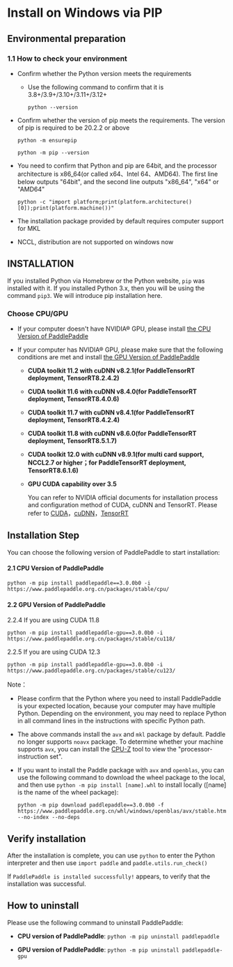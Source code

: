 # Install on Windows via PIP

## Environmental preparation

### 1.1 How to check your environment

* Confirm whether the Python version meets the requirements

  * Use the following command to confirm that it is 3.8+/3.9+/3.10+/3.11+/3.12+

        python --version


* Confirm whether the version of pip meets the requirements. The version of pip is required to be 20.2.2 or above

    ```
    python -m ensurepip
    ```

    ```
    python -m pip --version
    ```

* You need to confirm that Python and pip are 64bit, and the processor architecture is x86_64(or called x64、Intel 64、AMD64). The first line below outputs "64bit", and the second line outputs "x86_64", "x64" or "AMD64"

    ```
    python -c "import platform;print(platform.architecture()[0]);print(platform.machine())"
    ```


* The installation package provided by default requires computer support for MKL
* NCCL, distribution are not supported on windows now



## INSTALLATION

If you installed Python via Homebrew or the Python website, `pip` was installed with it. If you installed Python 3.x, then you will be using the command `pip3`. We will introduce pip installation here.

### Choose CPU/GPU

* If your computer doesn't have NVIDIA® GPU, please install [the CPU Version of PaddlePaddle](#cpu)

* If your computer has NVIDIA® GPU, please make sure that the following conditions are met and install [the GPU Version of PaddlePaddle](#gpu)

  * **CUDA toolkit 11.2 with cuDNN v8.2.1(for PaddleTensorRT deployment, TensorRT8.2.4.2)**

  * **CUDA toolkit 11.6 with cuDNN v8.4.0(for PaddleTensorRT deployment, TensorRT8.4.0.6)**

  * **CUDA toolkit 11.7 with cuDNN v8.4.1(for PaddleTensorRT deployment, TensorRT8.4.2.4)**

  * **CUDA toolkit 11.8 with cuDNN v8.6.0(for PaddleTensorRT deployment, TensorRT8.5.1.7)**

  * **CUDA toolkit 12.0 with cuDNN v8.9.1(for multi card support, NCCL2.7 or higher；for PaddleTensorRT deployment, TensorRT8.6.1.6)**

  * **GPU CUDA capability over 3.5**

    You can refer to NVIDIA official documents for installation process and configuration method of CUDA, cuDNN and TensorRT. Please refer to [CUDA](https://docs.nvidia.com/cuda/cuda-installation-guide-linux/)，[cuDNN](https://docs.nvidia.com/deeplearning/sdk/cudnn-install/)，[TensorRT](https://developer.nvidia.com/tensorrt)


## Installation Step

You can choose the following version of PaddlePaddle to start installation:



#### 2.1 <span id="cpu">CPU Version of PaddlePaddle</span>


  ```
  python -m pip install paddlepaddle==3.0.0b0 -i https://www.paddlepaddle.org.cn/packages/stable/cpu/
  ```


#### 2.2 <span id="gpu">GPU Version of PaddlePaddle</span>


2.2.4 If you are using CUDA 11.8

  ```
  python -m pip install paddlepaddle-gpu==3.0.0b0 -i https://www.paddlepaddle.org.cn/packages/stable/cu118/
  ```

2.2.5 If you are using CUDA 12.3

  ```
  python -m pip install paddlepaddle-gpu==3.0.0b0 -i https://www.paddlepaddle.org.cn/packages/stable/cu123/
  ```

Note：

* Please confirm that the Python where you need to install PaddlePaddle is your expected location, because your computer may have multiple Python. Depending on the environment, you may need to replace Python in all command lines in the instructions with specific Python path.

* The above commands install the `avx` and `mkl` package by default. Paddle no longer supports `noavx` package. To determine whether your machine supports `avx`, you can install the [CPU-Z](https://www.cpuid.com/softwares/cpu-z.html) tool to view the "processor-instruction set".


* If you want to install the Paddle package with `avx` and `openblas`, you can use the following command to download the wheel package to the local, and then use `python -m pip install [name].whl` to install locally ([name] is the name of the wheel package):

  ```
  python -m pip download paddlepaddle==3.0.0b0 -f https://www.paddlepaddle.org.cn/whl/windows/openblas/avx/stable.html --no-index --no-deps
  ```

## Verify installation

After the installation is complete, you can use `python` to enter the Python interpreter and then use `import paddle` and `paddle.utils.run_check()`

If `PaddlePaddle is installed successfully!` appears, to verify that the installation was successful.

## How to uninstall

Please use the following command to uninstall PaddlePaddle:

* **CPU version of PaddlePaddle**: `python -m pip uninstall paddlepaddle`

* **GPU version of PaddlePaddle**: `python -m pip uninstall paddlepaddle-gpu`
